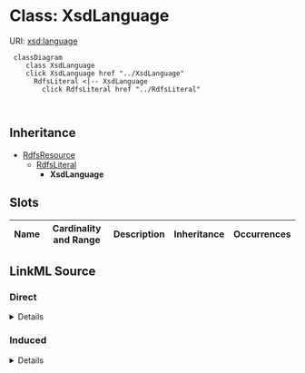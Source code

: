

# Class: XsdLanguage





URI: [xsd:language](http://www.w3.org/2001/XMLSchema#language)






```mermaid
 classDiagram
    class XsdLanguage
    click XsdLanguage href "../XsdLanguage"
      RdfsLiteral <|-- XsdLanguage
        click RdfsLiteral href "../RdfsLiteral"
      
      
```





## Inheritance
* [RdfsResource](../classes/RdfsResource.md)
    * [RdfsLiteral](../classes/RdfsLiteral.md)
        * **XsdLanguage**



## Slots

| Name | Cardinality and Range | Description | Inheritance | Occurrences |
| ---  | --- | --- | --- | --- |














## LinkML Source

<!-- TODO: investigate https://stackoverflow.com/questions/37606292/how-to-create-tabbed-code-blocks-in-mkdocs-or-sphinx -->

### Direct

<details>

```yaml
name: xsd_language
from_schema: okns:hydrology-kg
exact_mappings:
- http://www.w3.org/2001/XMLSchema#language
rank: 1000
is_a: rdfs_Literal
class_uri: xsd:language

```
</details>

### Induced

<details>

```yaml
name: xsd_language
from_schema: okns:hydrology-kg
exact_mappings:
- http://www.w3.org/2001/XMLSchema#language
rank: 1000
is_a: rdfs_Literal
class_uri: xsd:language

```
</details>